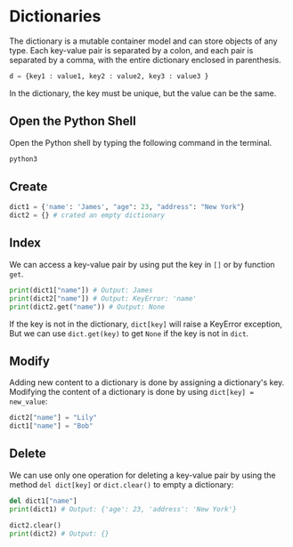 # Dictionaries
The dictionary is a mutable container model and can store objects of any type.
Each key-value pair is separated by a colon, and each pair is separated by a comma, with the entire dictionary enclosed in parenthesis.

```python 
d = {key1 : value1, key2 : value2, key3 : value3 }
```
In the dictionary, the key must be unique, but the value can be the same.

## Open the Python Shell

Open the Python shell by typing the following command in the terminal.

```bash
python3
```

## Create

```python 
dict1 = {'name': 'James', "age": 23, "address": "New York"}
dict2 = {} # crated an empty dictionary
```

## Index 

We can access a key-value pair by using put the key in `[]` or by function `get`.
```python 
print(dict1["name"]) # Output: James
print(dict2["name"]) # Output: KeyError: 'name'
print(dict2.get("name")) # Output: None
```
If the key is not in the dictionary, `dict[key]` will raise a KeyError exception, But we can use `dict.get(key)` to get `None` if the key is not in `dict`.

## Modify

Adding new content to a dictionary is done by assigning a dictionary's key. Modifying the content of a dictionary is done by using `dict[key] = new_value`:
```python 
dict2["name"] = "Lily"
dict1["name"] = "Bob"
```


## Delete

We can use only one operation for deleting a key-value pair by using the method `del dict[key]` or `dict.clear()` to empty a dictionary:
```python 
del dict1["name"]
print(dict1) # Output: {'age': 23, 'address': 'New York'}

dict2.clear()
print(dict2) # Output: {}
```


